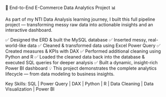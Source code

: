 🚀 End-to-End E-Commerce Data Analytics Project 📊

As part of my NTI Data Analysis learning journey, I built this full pipeline project — transforming messy raw data into actionable insights and an interactive dashboard.

✅ Designed the ERD & built the MySQL database
✅ Inserted messy, real-world-like data
✅ Cleaned & transformed data using Excel Power Query
✅ Created measures & KPIs with DAX
✅ Performed additional cleaning using Python and R
✅ Loaded the cleaned data back into the database & executed SQL queries for deeper analysis
✅ Built a dynamic, insight-rich Power BI dashboard
💡 This project demonstrates the complete analytics lifecycle — from data modeling to business insights.

Key Skills: SQL | Power Query | DAX | Python | R | Data Cleaning | Data Visualization | Power BI

